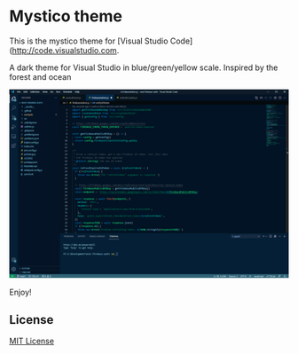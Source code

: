 # Mystico theme

This is the mystico theme for [Visual Studio Code](http://code.visualstudio.com.

A dark theme for Visual Studio in blue/green/yellow scale. Inspired by the forest and ocean

![Screenshot](https://raw.githubusercontent.com/chibanti/mystico-vscode-theme/main/images/screenshots/screenshot-1.png)

Enjoy!

## License

[MIT License](./LICENSE)
